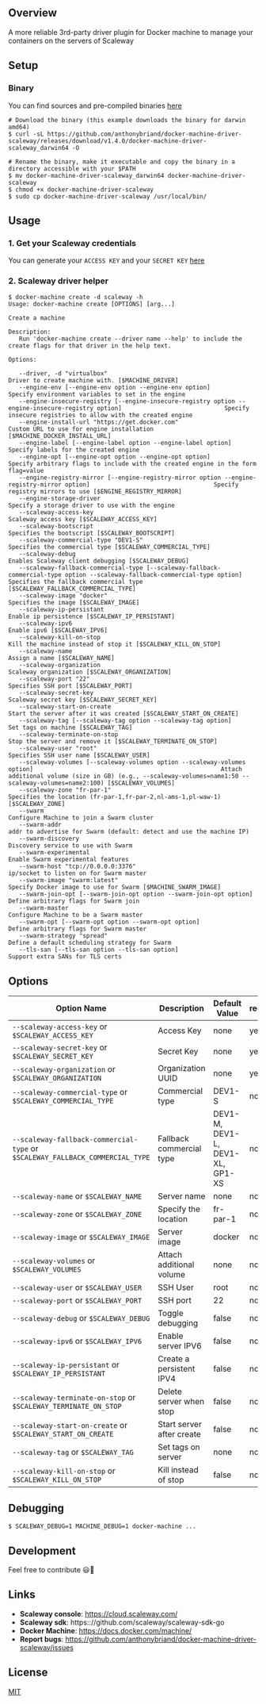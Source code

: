 ## Overview

A more reliable 3rd-party driver plugin for Docker machine to manage your containers on the servers of Scaleway

## Setup

### Binary

You can find sources and pre-compiled binaries [here](https://github.com/anthonybriand/docker-machine-driver-scaleway/releases/latest)

```shell
# Download the binary (this example downloads the binary for darwin amd64)
$ curl -sL https://github.com/anthonybriand/docker-machine-driver-scaleway/releases/download/v1.4.0/docker-machine-driver-scaleway_darwin64 -O

# Rename the binary, make it executable and copy the binary in a directory accessible with your $PATH
$ mv docker-machine-driver-scaleway_darwin64 docker-machine-driver-scaleway
$ chmod +x docker-machine-driver-scaleway
$ sudo cp docker-machine-driver-scaleway /usr/local/bin/
```

## Usage

### 1. Get your Scaleway credentials

You can generate your `ACCESS KEY` and your `SECRET KEY` [here](https://console.scaleway.com/project/credentials)

### 2. Scaleway driver helper
```console
$ docker-machine create -d scaleway -h
Usage: docker-machine create [OPTIONS] [arg...]

Create a machine

Description:
   Run 'docker-machine create --driver name --help' to include the create flags for that driver in the help text.

Options:
   
   --driver, -d "virtualbox"                                                                                                    Driver to create machine with. [$MACHINE_DRIVER]
   --engine-env [--engine-env option --engine-env option]                                                                       Specify environment variables to set in the engine
   --engine-insecure-registry [--engine-insecure-registry option --engine-insecure-registry option]                             Specify insecure registries to allow with the created engine
   --engine-install-url "https://get.docker.com"                                                                                Custom URL to use for engine installation [$MACHINE_DOCKER_INSTALL_URL]
   --engine-label [--engine-label option --engine-label option]                                                                 Specify labels for the created engine
   --engine-opt [--engine-opt option --engine-opt option]                                                                       Specify arbitrary flags to include with the created engine in the form flag=value
   --engine-registry-mirror [--engine-registry-mirror option --engine-registry-mirror option]                                   Specify registry mirrors to use [$ENGINE_REGISTRY_MIRROR]
   --engine-storage-driver                                                                                                      Specify a storage driver to use with the engine
   --scaleway-access-key                                                                                                        Scaleway access key [$SCALEWAY_ACCESS_KEY]
   --scaleway-bootscript                                                                                                        Specifies the bootscript [$SCALEWAY_BOOTSCRIPT]
   --scaleway-commercial-type "DEV1-S"                                                                                          Specifies the commercial type [$SCALEWAY_COMMERCIAL_TYPE]
   --scaleway-debug                                                                                                             Enables Scaleway client debugging [$SCALEWAY_DEBUG]
   --scaleway-fallback-commercial-type [--scaleway-fallback-commercial-type option --scaleway-fallback-commercial-type option]  Specifies the fallback commercial type [$SCALEWAY_FALLBACK_COMMERCIAL_TYPE]
   --scaleway-image "docker"                                                                                                    Specifies the image [$SCALEWAY_IMAGE]
   --scaleway-ip-persistant                                                                                                     Enable ip persistence [$SCALEWAY_IP_PERSISTANT]
   --scaleway-ipv6                                                                                                              Enable ipv6 [$SCALEWAY_IPV6]
   --scaleway-kill-on-stop                                                                                                      Kill the machine instead of stop it [$SCALEWAY_KILL_ON_STOP]
   --scaleway-name                                                                                                              Assign a name [$SCALEWAY_NAME]
   --scaleway-organization                                                                                                      Scaleway organization [$SCALEWAY_ORGANIZATION]
   --scaleway-port "22"                                                                                                         Specifies SSH port [$SCALEWAY_PORT]
   --scaleway-secret-key                                                                                                        Scaleway secret key [$SCALEWAY_SECRET_KEY]
   --scaleway-start-on-create                                                                                                   Start the server after it was created [$SCALEWAY_START_ON_CREATE]
   --scaleway-tag [--scaleway-tag option --scaleway-tag option]                                                                 Set tags on machine [$SCALEWAY_TAG]
   --scaleway-terminate-on-stop                                                                                                 Stop the server and remove it [$SCALEWAY_TERMINATE_ON_STOP]
   --scaleway-user "root"                                                                                                       Specifies SSH user name [$SCALEWAY_USER]
   --scaleway-volumes [--scaleway-volumes option --scaleway-volumes option]                                                     Attach additional volume (size in GB) (e.g., --scaleway-volumes=name1:50 --scaleway-volumes=name2:100) [$SCALEWAY_VOLUMES]
   --scaleway-zone "fr-par-1"                                                                                                   Specifies the location (fr-par-1,fr-par-2,nl-ams-1,pl-waw-1) [$SCALEWAY_ZONE]
   --swarm                                                                                                                      Configure Machine to join a Swarm cluster
   --swarm-addr                                                                                                                 addr to advertise for Swarm (default: detect and use the machine IP)
   --swarm-discovery                                                                                                            Discovery service to use with Swarm
   --swarm-experimental                                                                                                         Enable Swarm experimental features
   --swarm-host "tcp://0.0.0.0:3376"                                                                                            ip/socket to listen on for Swarm master
   --swarm-image "swarm:latest"                                                                                                 Specify Docker image to use for Swarm [$MACHINE_SWARM_IMAGE]
   --swarm-join-opt [--swarm-join-opt option --swarm-join-opt option]                                                           Define arbitrary flags for Swarm join
   --swarm-master                                                                                                               Configure Machine to be a Swarm master
   --swarm-opt [--swarm-opt option --swarm-opt option]                                                                          Define arbitrary flags for Swarm master
   --swarm-strategy "spread"                                                                                                    Define a default scheduling strategy for Swarm
   --tls-san [--tls-san option --tls-san option]                                                                                Support extra SANs for TLS certs
```

## Options

|Option Name                                                                       |Description              |Default Value                     |required|
|----------------------------------------------------------------------------------|-------------------------|----------------------------------|--------|
|``--scaleway-access-key`` or ``$SCALEWAY_ACCESS_KEY``                             |Access Key               |none                              |yes     |
|``--scaleway-secret-key`` or ``$SCALEWAY_SECRET_KEY``                             |Secret Key               |none                              |yes     |
|``--scaleway-organization`` or ``$SCALEWAY_ORGANIZATION``                         |Organization UUID        |none                              |yes     |
|``--scaleway-commercial-type`` or ``$SCALEWAY_COMMERCIAL_TYPE``                   |Commercial type          |DEV1-S                            |no      |
|``--scaleway-fallback-commercial-type`` or ``$SCALEWAY_FALLBACK_COMMERCIAL_TYPE`` |Fallback commercial type |DEV1-M, DEV1-L, DEV1-XL, GP1-XS   |no      |
|``--scaleway-name`` or ``$SCALEWAY_NAME``                                         |Server name              |none                              |no      |
|``--scaleway-zone`` or ``$SCALEWAY_ZONE``                                         |Specify the location     |fr-par-1                          |no      |
|``--scaleway-image`` or ``$SCALEWAY_IMAGE``                                       |Server image             |docker                            |no      |
|``--scaleway-volumes`` or ``$SCALEWAY_VOLUMES``                                   |Attach additional volume |none                              |no      |
|``--scaleway-user`` or ``$SCALEWAY_USER``                                         |SSH User                 |root                              |no      |
|``--scaleway-port`` or ``$SCALEWAY_PORT``                                         |SSH port                 |22                                |no      |
|``--scaleway-debug`` or ``$SCALEWAY_DEBUG``                                       |Toggle debugging         |false                             |no      |
|``--scaleway-ipv6`` or ``$SCALEWAY_IPV6``                                         |Enable server IPV6       |false                             |no      |
|``--scaleway-ip-persistant`` or ``$SCALEWAY_IP_PERSISTANT``                       |Create a persistent IPV4 |false                             |no      |
|``--scaleway-terminate-on-stop`` or ``$SCALEWAY_TERMINATE_ON_STOP``               |Delete server when stop  |false                             |no      |
|``--scaleway-start-on-create`` or ``$SCALEWAY_START_ON_CREATE``                   |Start server after create|false                             |no      |
|``--scaleway-tag`` or ``$SCALEWAY_TAG``                                           |Set tags on server       |none                              |no      |
|``--scaleway-kill-on-stop`` or ``$SCALEWAY_KILL_ON_STOP``                         |Kill instead of stop     |false                             |no      |

## Debugging

```console
$ SCALEWAY_DEBUG=1 MACHINE_DEBUG=1 docker-machine ...
```

## Development

Feel free to contribute :smiley::beers:

## Links

- **Scaleway console**: https://cloud.scaleway.com/
- **Scaleway sdk**: https:://github.com/scaleway/scaleway-sdk-go
- **Docker Machine**: https://docs.docker.com/machine/
- **Report bugs**: https://github.com/anthonybriand/docker-machine-driver-scaleway/issues

## License

[MIT](https://github.com/anthonybriand/docker-machine-driver-scaleway/blob/master/LICENSE)